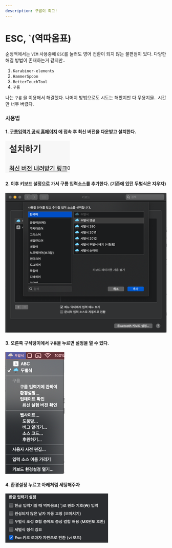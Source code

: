 ```yaml
---
description: 구름이 최고!
---
```


# ESC, \`\(역따옴표\)

순정맥에서는 `VIM` 사용중에 `ESC`를 눌러도 영어 전환이 되지 않는 불편점이 있다. 다양한 해결 방법이 존재하는거 같지만..

1. `Karabiner-elements`
2. `HammerSpoon`
3. `BetterTouchTool`
4. `구름`

나는 `구름` 을 이용해서 해결했다. 나머지 방법으로도 시도는 해봤지만 다 무용지물.. 시간만 너무 버렸다.

### 사용법

#### 1. [구름입력기 공식 홈페이지](http://gureum.io/#install) 에 접속 후 최신 버전을 다운받고 설치한다.

![](../../.gitbook/assets/goo_latest.png)

#### 2. 이후 키보드 설정으로 가서 구름 입력소스를 추가한다. \(기존에 있던 두벌식은 지우자\)

![](../../.gitbook/assets/keyboard_setting.png)

#### 3. 오른쪽 구석탱이에서 `구름`을 누르면 설정을 열 수 있다. 

![](../../.gitbook/assets/goo_setting.png)

#### 4. 환경설정 누르고 아래처럼 세팅해주자  

![&#xCCAB; &#xBC88;&#xC9F8; &#xBCF4;&#xC774;&#xB294; &#xC5ED;&#xB530;&#xC634;&#xD45C; &#xCCB4;&#xD06C; &#xD574;&#xC81C;&#xB3C4; &#xD544;&#xC218;!](../../.gitbook/assets/goo_setting2.png)

